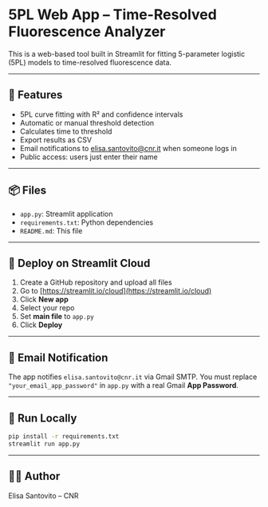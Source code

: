 # 5PL Web App – Time-Resolved Fluorescence Analyzer

This is a web-based tool built in Streamlit for fitting 5-parameter logistic (5PL) models to time-resolved fluorescence data.

---

## 🔧 Features
- 5PL curve fitting with R² and confidence intervals
- Automatic or manual threshold detection
- Calculates time to threshold
- Export results as CSV
- Email notifications to elisa.santovito@cnr.it when someone logs in
- Public access: users just enter their name

---

## 📦 Files
- `app.py`: Streamlit application
- `requirements.txt`: Python dependencies
- `README.md`: This file

---

## 🚀 Deploy on Streamlit Cloud
1. Create a GitHub repository and upload all files
2. Go to [https://streamlit.io/cloud](https://streamlit.io/cloud)
3. Click **New app**
4. Select your repo
5. Set **main file** to `app.py`
6. Click **Deploy**

---

## 📧 Email Notification
The app notifies `elisa.santovito@cnr.it` via Gmail SMTP. You must replace `"your_email_app_password"` in `app.py` with a real Gmail **App Password**.

---

## 🧪 Run Locally
```bash
pip install -r requirements.txt
streamlit run app.py
```

---

## 👩‍🔬 Author
Elisa Santovito – CNR  
